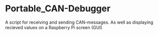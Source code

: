 # Portable_CAN-Debugger
 
A script for receiving and sending CAN-messages. As well as displaying recieved values on a Raspberry Pi screen (GUI)
